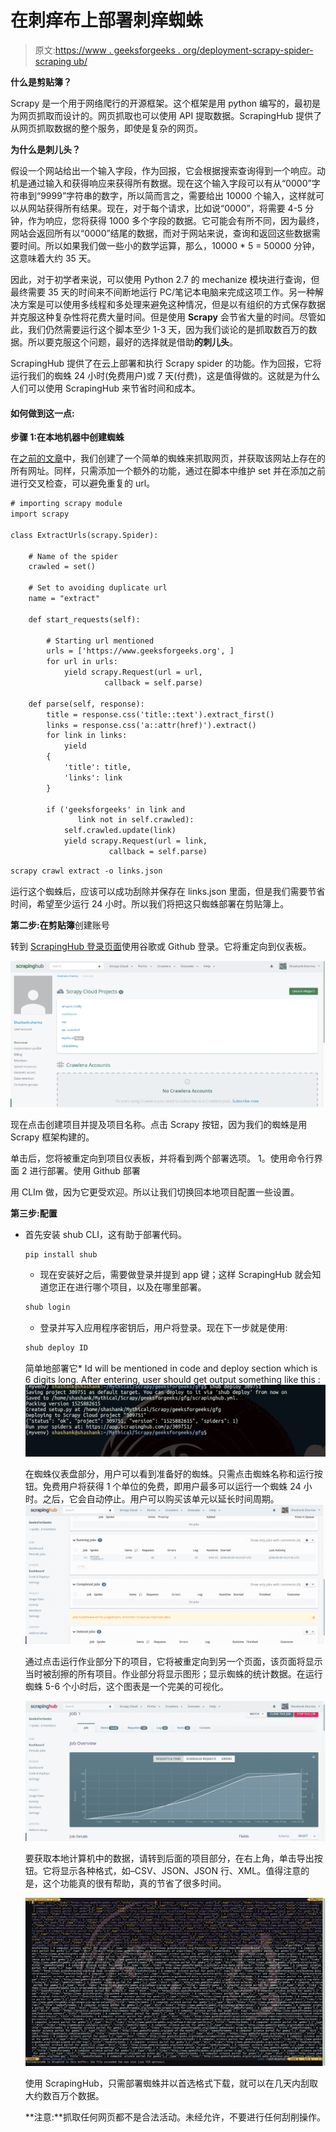 # 在刺痒布上部署刺痒蜘蛛

> 原文:[https://www . geeksforgeeks . org/deployment-scrapy-spider-scraping ub/](https://www.geeksforgeeks.org/deploying-scrapy-spider-scrapinghub/)

**什么是剪贴簿？**

Scrapy 是一个用于网络爬行的开源框架。这个框架是用 python 编写的，最初是为网页抓取而设计的。网页抓取也可以使用 API 提取数据。ScrapingHub 提供了从网页抓取数据的整个服务，即使是复杂的网页。

**为什么是刺儿头？**

假设一个网站给出一个输入字段，作为回报，它会根据搜索查询得到一个响应。动机是通过输入和获得响应来获得所有数据。现在这个输入字段可以有从“0000”字符串到“9999”字符串的数字，所以简而言之，需要给出 10000 个输入，这样就可以从网站获得所有结果。现在，对于每个请求，比如说“0000”，将需要 4-5 分钟，作为响应，您将获得 1000 多个字段的数据。它可能会有所不同，因为最终，网站会返回所有以“0000”结尾的数据，而对于网站来说，查询和返回这些数据需要时间。所以如果我们做一些小的数学运算，那么，10000 * 5 = 50000 分钟，这意味着大约 35 天。

因此，对于初学者来说，可以使用 Python 2.7 的 mechanize 模块进行查询，但最终需要 35 天的时间来不间断地运行 PC/笔记本电脑来完成这项工作。另一种解决方案是可以使用多线程和多处理来避免这种情况，但是以有组织的方式保存数据并克服这种复杂性将花费大量时间。但是使用 **Scrapy** 会节省大量的时间。尽管如此，我们仍然需要运行这个脚本至少 1-3 天，因为我们谈论的是抓取数百万的数据。所以要克服这个问题，最好的选择就是借助**的刺儿头**。

ScrapingHub 提供了在云上部署和执行 Scrapy spider 的功能。作为回报，它将运行我们的蜘蛛 24 小时(免费用户)或 7 天(付费)，这是值得做的。这就是为什么人们可以使用 ScrapingHub 来节省时间和成本。

#### 如何做到这一点:

**步骤 1:在本地机器中创建蜘蛛**

在[之前的文章](https://www.geeksforgeeks.org/implementing-web-scraping-python-scrapy/)中，我们创建了一个简单的蜘蛛来抓取网页，并获取该网站上存在的所有网址。同样，只需添加一个额外的功能，通过在脚本中维护 set 并在添加之前进行交叉检查，可以避免重复的 url。

```html
# importing scrapy module
import scrapy

class ExtractUrls(scrapy.Spider):

    # Name of the spider
    crawled = set()

    # Set to avoiding duplicate url
    name = "extract"

    def start_requests(self):

        # Starting url mentioned
        urls = ['https://www.geeksforgeeks.org', ]
        for url in urls:
            yield scrapy.Request(url = url,
                     callback = self.parse)

    def parse(self, response):
        title = response.css('title::text').extract_first()
        links = response.css('a::attr(href)').extract()
        for link in links:
            yield
        {
            'title': title,
            'links': link
        }

        if ('geeksforgeeks' in link and
               link not in self.crawled):
            self.crawled.update(link)
            yield scrapy.Request(url = link,
                      callback = self.parse)
```

```html
scrapy crawl extract -o links.json

```

运行这个蜘蛛后，应该可以成功刮除并保存在 links.json 里面，但是我们需要节省时间，希望至少运行 24 小时。所以我们将把这只蜘蛛部署在剪贴簿上。

**第二步:在剪贴簿**创建账号

转到 [ScrapingHub 登录页面](https://app.scrapinghub.com/account/login/)使用谷歌或 Github 登录。它将重定向到仪表板。

![](img/5e09584b08c09e7cf4e81890c5bb3b53.png)

现在点击创建项目并提及项目名称。点击 Scrapy 按钮，因为我们的蜘蛛是用 Scrapy 框架构建的。

单击后，您将被重定向到项目仪表板，并将看到两个部署选项。
1。使用命令行界面
2 进行部署。使用 Github 部署

用 CLIm 做，因为它更受欢迎。所以让我们切换回本地项目配置一些设置。

**第三步:配置**

*   首先安装 shub CLI，这有助于部署代码。

    ```html
    pip install shub
    ```

    *   现在安装好之后，需要做登录并提到 app 键；这样 ScrapingHub 就会知道您正在进行哪个项目，以及在哪里部署。

    ```html
    shub login
    ```

    *   登录并写入应用程序密钥后，用户将登录。现在下一步就是使用:

    ```html
    shub deploy ID
    ```

    简单地部署它*   Id will be mentioned in code and deploy section which is 6 digits long. After entering, user should get output something like this :
    ![](img/4e0053bd2626d43bb293b273b0023d3f.png)

    在蜘蛛仪表盘部分，用户可以看到准备好的蜘蛛。只需点击蜘蛛名称和运行按钮。免费用户将获得 1 个单位的免费，即用户最多可以运行一个蜘蛛 24 小时。之后，它会自动停止。用户可以购买该单元以延长时间周期。
    ![](img/520365869f49dcf1de662bedcde85b21.png)

    通过点击运行作业部分下的项目，它将被重定向到另一个页面，该页面将显示当时被刮擦的所有项目。作业部分将显示图形；显示蜘蛛的统计数据。在运行蜘蛛 5-6 个小时后，这个图表是一个完美的可视化。

    ![](img/65b1374313a58903d685e51448c734f4.png)

    要获取本地计算机中的数据，请转到后面的项目部分，在右上角，单击导出按钮。它将显示各种格式，如–CSV、JSON、JSON 行、XML。值得注意的是，这个功能真的很有帮助，真的节省了很多时间。

    ![](img/5094c0d486ba9db11e5c301888f998fc.png)

    使用 ScrapingHub，只需部署蜘蛛并以首选格式下载，就可以在几天内刮取大约数百万个数据。

    **注意:**抓取任何网页都不是合法活动。未经允许，不要进行任何刮削操作。